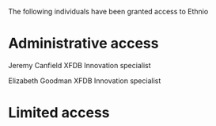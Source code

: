 The following individuals have been granted access to Ethnio 

# Administrative access

Jeremy Canfield XFDB
Innovation specialist

Elizabeth Goodman XFDB
Innovation specialist

# Limited access


